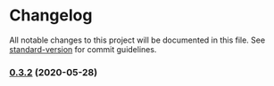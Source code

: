 # Changelog

All notable changes to this project will be documented in this file. See [standard-version](https://github.com/conventional-changelog/standard-version) for commit guidelines.

### [0.3.2](https://github.com/adelin-b/yawhich-key/compare/v0.3.1...v0.3.2) (2020-05-28)
